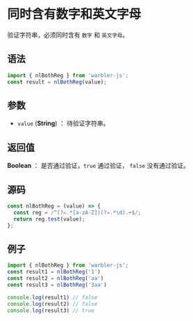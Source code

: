 <!--
 * @Author: 一尾流莺
 * @Description:同时含有数字和英文字母
 * @Date: 2021-09-13 18:18:23
 * @LastEditTime: 2021-10-14 09:34:33
 * @FilePath: \warblerjs-guide\docs\guide\form\nlBothReg.md
-->

# 同时含有数字和英文字母

验证字符串，必须同时含有 `数字` 和 `英文字母`。

## 语法

```js
import { nlBothReg } from 'warbler-js';
const result = nlBothReg(value);
```

## 参数

- `value` (**String**) ： 待验证字符串。

## 返回值

**Boolean** ： 是否通过验证，`true` 通过验证， `false` 没有通过验证。

## 源码

```js
const nlBothReg = (value) => {
  const reg = /^(?=.*[a-zA-Z])(?=.*\d).+$/;
  return reg.test(value);
};
```

## 例子

```js
import { nlBothReg } from 'warbler-js';
const result1 = nlBothReg('1')
const result2 = nlBothReg('aa')
const result3 = nlBothReg('3aa')

console.log(result1) // false
console.log(result2) // false
console.log(result3) // true
```
